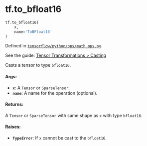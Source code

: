 <div itemscope itemtype="http://developers.google.com/ReferenceObject">
<meta itemprop="name" content="tf.to_bfloat16" />
</div>

# tf.to_bfloat16

``` python
tf.to_bfloat16(
    x,
    name='ToBFloat16'
)
```



Defined in [`tensorflow/python/ops/math_ops.py`](https://www.tensorflow.org/code/tensorflow/python/ops/math_ops.py).

See the guide: [Tensor Transformations > Casting](../../../api_guides/python/array_ops.md#Casting)

Casts a tensor to type `bfloat16`.

#### Args:

* <b>`x`</b>: A `Tensor` or `SparseTensor`.
* <b>`name`</b>: A name for the operation (optional).


#### Returns:

A `Tensor` or `SparseTensor` with same shape as `x` with type `bfloat16`.


#### Raises:

* <b>`TypeError`</b>: If `x` cannot be cast to the `bfloat16`.